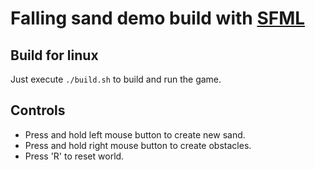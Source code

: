 # Falling sand demo build with [SFML](https://github.com/SFML/SFML)

## Build for linux
Just execute `./build.sh` to build and run the game.

## Controls
* Press and hold left mouse button to create new sand.
* Press and hold right mouse button to create obstacles.
* Press 'R' to reset world.
